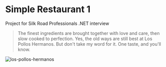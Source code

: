 # Simple Restaurant 1
Project for Silk Road Professionals .NET interview


> The finest ingredients are brought together with love and care, then slow cooked to perfection. Yes, the old ways are still best at Los Pollos Hermanos. But don't take my word for it. One taste, and you'll know.

![los-pollos-hermanos](https://github.com/user-attachments/assets/5b56ed81-1df2-45a0-9216-930e1b6f4201)
